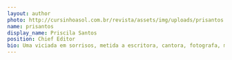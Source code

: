 ```yaml
---
layout: author
photo: http://cursinhoasol.com.br/revista/assets/img/uploads/prisantos.jpeg
name: prisantos
display_name: Priscila Santos
position: Chief Editor
bio: Uma viciada em sorrisos, metida a escritora, cantora, fotografa, marketeira… Xereta, impaciente e ciumenta. Preta orgulhosa. Crespa Feliz!
---
```


